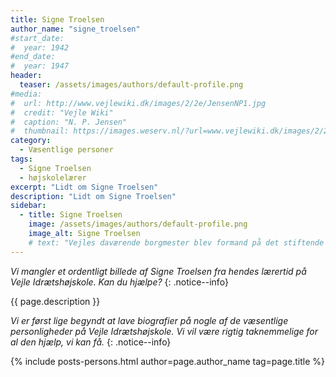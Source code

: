 ```yaml
---
title: Signe Troelsen
author_name: "signe_troelsen"
#start_date:
#  year: 1942
#end_date:
#  year: 1947
header:
  teaser: /assets/images/authors/default-profile.png
#media:
#  url: http://www.vejlewiki.dk/images/2/2e/JensenNP1.jpg
#  credit: "Vejle Wiki"
#  caption: "N. P. Jensen"
#  thumbnail: https://images.weserv.nl/?url=www.vejlewiki.dk/images/2/2e/JensenNP1.jpg&w=100
category:
  - Væsentlige personer
tags:
  - Signe Troelsen
  - højskolelærer
excerpt: "Lidt om Signe Troelsen"
description: "Lidt om Signe Troelsen"
sidebar:
  - title: Signe Troelsen
    image: /assets/images/authors/default-profile.png
    image_alt: Signe Troelsen
    # text: "Vejles daværende borgmester blev formand på det stiftende møde for Den Jyske Idrætshøjskole i 1942 og var formand indtil 1947."
---
```


_Vi mangler et ordentligt billede af Signe Troelsen fra hendes lærertid på Vejle Idrætshøjskole. Kan du hjælpe?_
{: .notice--info}

{{ page.description }}

_Vi er først lige begyndt at lave biografier på nogle af de væsentlige personligheder på Vejle Idrætshøjskole. Vi vil være rigtig taknemmelige for al den hjælp, vi kan få._
{: .notice--info}

{% include posts-persons.html author=page.author_name tag=page.title %}
